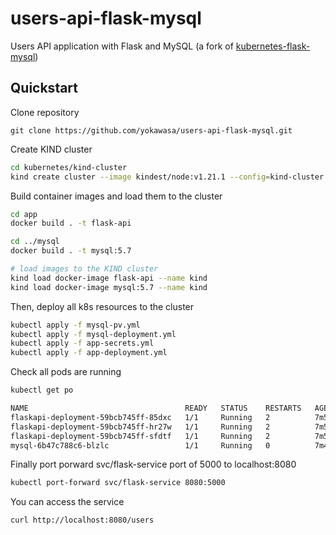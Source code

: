 # users-api-flask-mysql

Users API application with Flask and MySQL (a fork of [kubernetes-flask-mysql](https://github.com/Rikkraan/kubernetes-flask-mysql))


## Quickstart

Clone repository

```
git clone https://github.com/yokawasa/users-api-flask-mysql.git
```

Create KIND cluster

```bash
cd kubernetes/kind-cluster
kind create cluster --image kindest/node:v1.21.1 --config=kind-cluster.yaml --wait 5m
```

Build container images and load them to the cluster

```bash
cd app
docker build . -t flask-api

cd ../mysql
docker build . -t mysql:5.7

# load images to the KIND cluster
kind load docker-image flask-api --name kind
kind load docker-image mysql:5.7 --name kind
```

Then, deploy all k8s resources to the cluster

```bash
kubectl apply -f mysql-pv.yml
kubectl apply -f mysql-deployment.yml
kubectl apply -f app-secrets.yml
kubectl apply -f app-deployment.yml
```

Check all pods are running

```bash
kubectl get po

NAME                                   READY   STATUS    RESTARTS   AGE
flaskapi-deployment-59bcb745ff-85dxc   1/1     Running   2          7m53s
flaskapi-deployment-59bcb745ff-hr27w   1/1     Running   2          7m53s
flaskapi-deployment-59bcb745ff-sfdtf   1/1     Running   2          7m53s
mysql-6b47c788c6-blzlc                 1/1     Running   0          7m43s
```

Finally port porward svc/flask-service port of 5000 to localhost:8080

```bash
kubectl port-forward svc/flask-service 8080:5000
```

You can access the service 

```bash
curl http://localhost:8080/users
```
